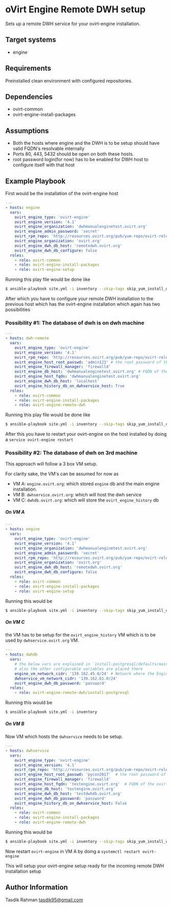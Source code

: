 oVirt Engine Remote DWH setup
=============================

Sets up a remote DWH service for your ovirt-engine installation.

Target systems
--------------

* engine

Requirements
------------

Preinstalled clean environment with configured repositories.

Dependencies
------------

* ovirt-common
* ovirt-engine-install-packages

Assumptions
-----------

- Both the hosts where engine and the DWH is to be setup should have valid FQDN's resolvable internally
- Ports 80, 443, 5432 should be open on both these hosts.
- root password login(for now) has to be enabled for DWH host to configure itself with that host


Example Playbook
----------------

First would be the installation of the ovirt-engine host

```yaml
---
- hosts: engine
  vars:
    ovirt_engine_type: 'ovirt-engine'
    ovirt_engine_version: '4.1'
    ovirt_engine_organization: 'dwhmanualenginetest.ovirt.org'
    ovirt_engine_admin_password: 'secret'
    ovirt_rpm_repo: 'http://resources.ovirt.org/pub/yum-repo/ovirt-release41.rpm'
    ovirt_engine_organization: 'ovirt.org'
    ovirt_engine_dwh_db_host: 'remotedwh.ovirt.org'
    ovirt_engine_dwh_db_configure: false
  roles:
    - role: ovirt-common
    - role: ovirt-engine-install-packages
    - role: ovirt-engine-setup
```

Running this play file would be done like

```bash
$ ansible-playbook site.yml -i inventory --skip-tags skip_yum_install_ovirt_engine_dwh,skip_yum_install_ovirt_engine_dwh_setup
```

After which you have to configure your remote DWH installation to the previous host which has the ovirt-engine installation which again has two possibilities

### Possibility #1: The database of dwh is on dwh machine

```yaml
---
- hosts: dwh-remote
  vars:
    ovirt_engine_type: 'ovirt-engine'
    ovirt_engine_version: '4.1'
    ovirt_rpm_repo: 'http://resources.ovirt.org/pub/yum-repo/ovirt-release41.rpm'
    ovirt_engine_host_root_passwd: 'admin123' # the root password of the host where ovirt-engine is installed
    ovirt_engine_firewall_manager: 'firewalld'
    ovirt_engine_db_host: 'dwhmanualenginetest.ovirt.org' # FQDN of the ovirt-engine installation host, should be resolvable from the new DWH host
    ovirt_engine_host_fqdn: 'dwhmanualenginetest.ovirt.org'
    ovirt_engine_dwh_db_host: 'localhost'
    ovirt_engine_history_db_on_dwhservice_host: True
  roles:
    - role: ovirt-common
    - role: ovirt-engine-install-packages
    - role: ovirt-engine-remote-dwh
```

Running this play file would be done like

```bash
$ ansible-playbook site.yml -i inventory --skip-tags skip_yum_install_ovirt_engine,skip_yum_install_ovirt_engine_dwh
```

After this you have to restart your ovirt-engine on the host installed by doing a `service ovirt-engine restart`

### Possibility #2: The database of dwh on 3rd machine

This approach will follow a 3 box VM setup. 

For clarity sake, the VM's can be assumed for now as

- VM A: `engine.ovirt.org`: which stored `engine` db and the main engine installation.
- VM B: `dwhservice.ovirt.org`: which will host the dwh service
- VM C: `dwhdb.ovirt.org`: which will store the `ovirt_engine_history` db

##### On VM A

```yaml
---
- hosts: engine
  vars:
    ovirt_engine_type: 'ovirt-engine'
    ovirt_engine_version: '4.1'
    ovirt_engine_organization: 'dwhmanualenginetest.ovirt.org'
    ovirt_engine_admin_password: 'secret'
    ovirt_rpm_repo: 'http://resources.ovirt.org/pub/yum-repo/ovirt-release41.rpm'
    ovirt_engine_organization: 'ovirt.org'
    ovirt_engine_dwh_db_host: 'remotedwh.ovirt.org'
    ovirt_engine_dwh_db_configure: false
  roles:
    - role: ovirt-common
    - role: ovirt-engine-install-packages
    - role: ovirt-engine-setup
```

Running this would be

```sh
$ ansible-playbook site.yml -i inventory --skip-tags skip_yum_install_ovirt_engine_dwh,skip_yum_install_ovirt_engine_dwh_setup
```

##### On VM C

the VM has to be setup for the `ovirt_engine_history` VM which is to be used by `dwhservice.ovirt.org` VM.

```yaml
---
- hosts: dwhdb
  vars:
    # the below vars are explained in `install-postgresql/defaults/main.yml` and 
    # also the other configurable variables are placed there
    engine_vm_network_cidr: '139.162.45.0/24' # Network where the Engine VM lies
    dwhservice_vm_network_cidr: '139.162.61.0/24'
    ovirt_engine_dwh_db_password: 'password'
  roles:
    - role: ovirt-engine-remote-dwh/install-postgresql

```

Running this would be 

```bash
$ ansible-playbook site.yml -i inventory
```

##### On VM B

Now VM which hosts the `dwhservice` needs to be setup. 

```yaml
---
- hosts: dwhservice
  vars:
    ovirt_engine_type: 'ovirt-engine'
    ovirt_engine_version: '4.1'
    ovirt_rpm_repo: 'http://resources.ovirt.org/pub/yum-repo/ovirt-release41.rpm'
    ovirt_engine_host_root_passwd: 'pycon2017'  # the root password of the host where ovirt-engine is installed
    ovirt_engine_firewall_manager: 'firewalld'
    ovirt_engine_host_fqdn: 'testengine.ovirt.org'  # FQDN of the ovirt-engine installation host, should be resolvable from the new DWH host
    ovirt_engine_db_host: 'testengine.ovirt.org' 
    ovirt_engine_dwh_db_host: 'testdwhdb.ovirt.org'
    ovirt_engine_dwh_db_password: 'password'
    ovirt_engine_history_db_on_dwhservice_host: False
  roles:
    - role: ovirt-common
    - role: ovirt-engine-install-packages
    - role: ovirt-engine-remote-dwh
```

Running this would be 

```bash
$ ansible-playbook site.yml -i inventory --skip-tags skip_yum_install_ovirt_engine,skip_yum_install_ovirt_engine_dwh -vvv
```

Now restart `ovirt-engine` in VM A by doing a `systemctl restart ovirt-engine`

This will setup your ovirt-engine setup ready for the incoming remote DWH installation setup

Author Information
------------------

Tasdik Rahman
tasdik95@gmail.com
